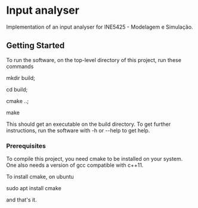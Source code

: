 # Input analyser

Implementation of an input analyser for INE5425 - Modelagem e Simulação. 

## Getting Started

To run the software, on the top-level directory of this project, run these commands

mkdir build;

cd build;

cmake ..;

make

This should get an executable on the build directory. To get further instructions, run the software with -h or --help to get help.

### Prerequisites

To compile this project, you need cmake to be installed on your system. One also needs a version of gcc compatible with c++11.

To install cmake, on ubuntu

sudo apt install cmake

and that's it.
